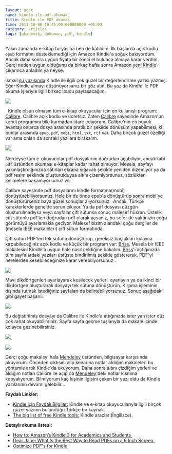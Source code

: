```yaml
--- 
layout: post 
name: kindle-ile-pdf-okumak 
title: Kindle ile PDF okumak 
time: 2011-10-06 18:45:00.000000000 +01:00
category: articles
tags: [akademik, doküman, pdf, kindle]
--- 
```


Yakın zamanda e-kitap furyasına ben de katıldım. İlk başlarda açık kodlu `epub` formatını desteklemediği için Amazon Kindle'a soğuk bakıyordum. Ancak daha sonra uygun fiyata bir ikinci el bulunca almaya karar verdim. Gerçi neden uygun olduğunu da birkaç hafta sonra Amazon [yeni Kindle](http://www.amazon.co.uk/Kindle-Wi-Fi-6-Ink-Display/dp/B0051QVF7A/ref=amb_link_161260467_1?pf_rd_m=A3P5ROKL5A1OLE&pf_rd_s=gateway-center-column&pf_rd_r=1NS4A3HJAGFFNEHBQ703&pf_rd_t=101&pf_rd_p=255057967&pf_rd_i=468294)'ı çıkarınca anladım ya neyse.

İsmail [şu yazısında](http://ismailari.com/blog/kindle-3-degerlendirmesi-ve-idefixten-kindlea-donusum/) Kindle ile ilgili çok güzel bir değerlendirme yazısı yazmış. Eğer Kindle almayı düşünüyorsanız bir göz atın. Bu yazıda Kindle ile PDF okuma işleriyle ilgili birkaç ipucu paylaşacağım.

[![]({{site.url}}/images/kindle_kitap.jpg)]({{site.url}}/images/kindle_kitap.jpg)

 
Kindle olsun olmasın tüm e-kitap okuyucular için en kullanışlı program: [Calibre](http://calibre-ebook.com/). Calibre açık kodlu ve ücretsiz. Zaten [Calibre](http://calibre-ebook.com/) sayesinde Amazon'un kendi programını bile kurmadan idare ediyorum. Calibre'nin en büyük avantajı onlarca dosya arasında pratik bir şekilde dönüşüm yapabilmesi, ki bunlar arasında `epub`, `pdf`, `mobi`, `html`, `txt`, `rtf` var. Daha birçok güzel özelliği var ama onları da sonraki yazılara bırakalım.

[![]({{site.url}}/images/calibre.jpg) ]({{site.url}}/images/calibre.jpg)

Nerdeyse tüm e-okuyucular pdf dosyalarını doğrudan açabiliyor, ancak tabi `pdf` üstünden okuması e-kitaplar kadar rahat olmuyor. Mesela, sayfayı yakınlaştırdığınızda satırları ekrana sığacak şekilde yeniden dizemiyor ya da pdf resim şeklinde oluşturulduysa altını çizemiyorsunuz, sözlükten kelimelere bakamıyorsunuz vs.

Calibre sayesinde pdf dosyalarını kindle formatına(mobi) dönüştürebiliyorsunuz. Hele bir de önce epub'a dönüştürüp sonra mobi'ye dönüştürürseniz baya güzel sonuçlar alıyorsunuz.  Ancak, Türkçe karakterlerde genelde sorun çıkıyor. Ya da pdf dosyası düzgün oluşturulmadıysa veya sayfalar çift sütunsa sonuç malesef hüsran. Üstelik çift sütunlu pdf'leri doğrudan pdf olarak açsanız, bu sefer de vaktinizin çoğu görüntüyü ayarlamakla geçiyor. Malesef bizim alandaki çoğu dergiler de (mesela IEEE makaleleri) çift sütun formatında.

Çift sütun PDF'leri tek sütuna dönüştürüp, gereksiz boşlukları kolayca kırpabileceğiniz açık kodlu ve küçük bir program var: [Briss](http://sourceforge.net/projects/briss/). Mesela bir IEEE makalesini Kindle'a uygun hale nasıl geldiğine bakalım. [Briss](http://sourceforge.net/projects/briss/)'i açtığınızda tüm sayfalardaki yazıları üstüste bindirilmiş şekilde göstererek, PDF'yi nerelerden kesebileceğinize karar verebiliyorsunuz
.

[![](http://2.bp.blogspot.com/-25-UYgdrXG0/TojzGnUepnI/AAAAAAAABDY/Nn3EOmCy7Rk/s640/briss2.png)](http://2.bp.blogspot.com/-25-UYgdrXG0/TojzGnUepnI/AAAAAAAABDY/Nn3EOmCy7Rk/s1600/briss2.png)

Mavi dikdörtgenleri ayarlayarak kesilecek yerleri  ayarlayın ya da ikinci bir dikdörtgen oluşturarak dosyayı tek sütuna dönüştürün. Kırpma işleminin dışında tutmak istediğiniz sayfaları da belirtebiliyorsunuz. Sonuç aşağıdaki gibi gayet başarılı.

[![]({{site.url}}/images/tek_sutun.png)]({{site.url}}/images/tek_sutun.png)

Bu değiştirilmiş dosyayı da Calibre ile Kindle'a attığınızda ister yan ister düz çok rahat okuyabilirsiniz. Sayfa sayfa geçme tuşlarıyla da makale içinde kolayca gezinebilirsiniz.

[![]({{site.url}}/images/kindle_dikey.JPG) ]({{site.url}}/images/kindle_dikey.JPG) 

[![]({{site.url}}/images/kindle_yatay.JPG)]({{site.url}}/images/kindle_yatay.JPG)

Gerçi çoğu makaleyi hala [Mendeley](http://asuyatuyolar.org/2009/12/mendeley-akademik-pdf-ve-referans.html) üstünden, bilgisayar karşısında okuyorum. Önceden çıktısını alıp kenarına notlar aldığım makaleleri bu yöntemle artık Kindle'da okuyorum. Daha sonra altını çizdiğim yerleri ve aldığım notları Calibre ile açıp da [Mendeley](http://asuyatuyolar.org/2009/12/mendeley-akademik-pdf-ve-referans.html)'deki notlar kısmına kopyalıyorum.
Bilmiyorum kaç kişinin ilgisini çeken bir yazı oldu da Kindle yazılarının devamı gelebilir...


**Faydalı Linkler:**

-   [Kindle için Faydalı Bilgiler:](http://kindlebilgideposu.wordpress.com/) Kindle ve e-kitap okuyucularıyla ilgili birçok güzel yazının bulunduğu Türkçe bir kaynak.
-   [The big list of free Kindle tools:](http://www.freewaregenius.com/2011/08/28/the-big-list-of-free-kindle-tools/) Kindle araçları(İngilizce).

**Detaylı okuma listesi:**

- [How to: Amazon’s Kindle 3 for Academics and Students ](http://commonsenseatheism.com/?p=11706)
- [Dear Jane: What Is the Best Way to Read PDFs on a 6 Inch Screen ](http://dearauthor.com/ebooks/dear-jane-ebooks/dear-jane-what-is-the-best-way-to-read-pdfs-on-a-6-inch-screen/)
- [Optimize PDF's for Kindle ](http://www.freewaregenius.com/2011/03/24/optimize-pdfs-for-reading-on-your-kindle-3-crop-then-convert-to-a-kindle-friendly-format/)
